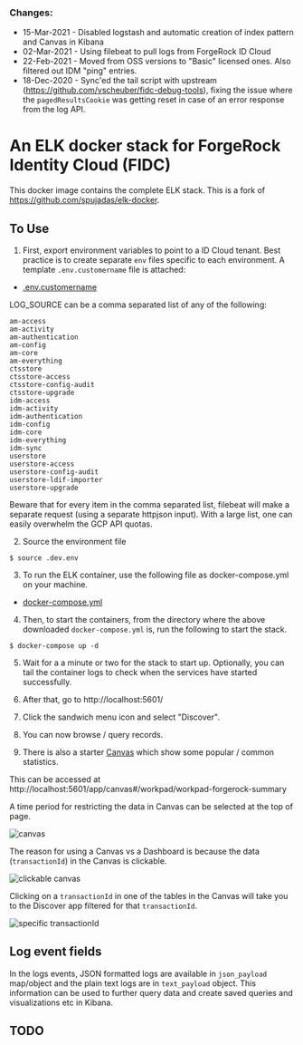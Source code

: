 ### Changes:

- 15-Mar-2021 - Disabled logstash and automatic creation of index pattern and Canvas in Kibana
- 02-Mar-2021 - Using filebeat to pull logs from ForgeRock ID Cloud
- 22-Feb-2021 - Moved from OSS versions to "Basic" licensed ones. Also filtered out IDM "ping" entries.
- 18-Dec-2020 - Sync'ed the tail script with upstream (https://github.com/vscheuber/fidc-debug-tools), fixing the issue where the `pagedResultsCookie` was getting reset in case of an error response from the log API.


# An ELK docker stack for ForgeRock Identity Cloud (FIDC)
This docker image contains the complete ELK stack. This is a fork of https://github.com/spujadas/elk-docker.

## To Use

1. First, export environment variables to point to a ID Cloud tenant. Best practice is to create separate `env` files specific to each environment. A template `.env.customername` file is attached:

- [.env.customername](https://github.com/sandman0/elk-docker/blob/master/env.customername)

LOG_SOURCE can be a comma separated list of any of the following:
```
am-access
am-activity
am-authentication
am-config
am-core
am-everything
ctsstore
ctsstore-access
ctsstore-config-audit
ctsstore-upgrade
idm-access
idm-activity
idm-authentication
idm-config
idm-core
idm-everything
idm-sync
userstore
userstore-access
userstore-config-audit
userstore-ldif-importer
userstore-upgrade
```
Beware that for every item in the comma separated list, filebeat will make a separate request (using a separate httpjson input). With a large list, one can easily overwhelm the GCP API quotas.

2. Source the environment file

```
$ source .dev.env
```

3. To run the ELK container, use the following file as docker-compose.yml on your machine.

- [docker-compose.yml](https://github.com/sandman0/elk-docker/blob/master/docker-compose.yml)

4. Then, to start the containers, from the directory where the above downloaded `docker-compose.yml` is, run the following to start the stack.
```
$ docker-compose up -d
```

5. Wait for a a minute or two for the stack to start up. Optionally, you can tail the container logs to check when the services have started successfully.

6. After that, go to http://localhost:5601/

7. Click the sandwich menu icon and select "Discover".

8. You can now browse / query records.

9. There is also a starter [Canvas](https://www.elastic.co/webinars/intro-to-canvas-a-new-way-to-tell-visual-stories-in-kibana) which show some popular / common statistics.

This can be accessed at http://localhost:5601/app/canvas#/workpad/workpad-forgerock-summary

A time period for restricting the data in Canvas can be selected at the top of page.

![canvas](https://github.com/sandman0/elk-docker/raw/master/images/canvas1.png)

The reason for using a Canvas vs a Dashboard is because the data (`transactionId`) in the Canvas is clickable.

![clickable canvas](https://github.com/sandman0/elk-docker/raw/master/images/canvas2.png)

Clicking on a `transactionId` in one of the tables in the Canvas will take you to the Discover app filtered for that `transactionId`.

![specific transactionId](https://github.com/sandman0/elk-docker/raw/master/images/discover.png)

## Log event fields
In the logs events, JSON formatted logs are available in `json_payload` map/object and the plain text logs are in `text_payload` object. This information can be used to further query data and create saved queries and visualizations etc in Kibana.

## TODO
